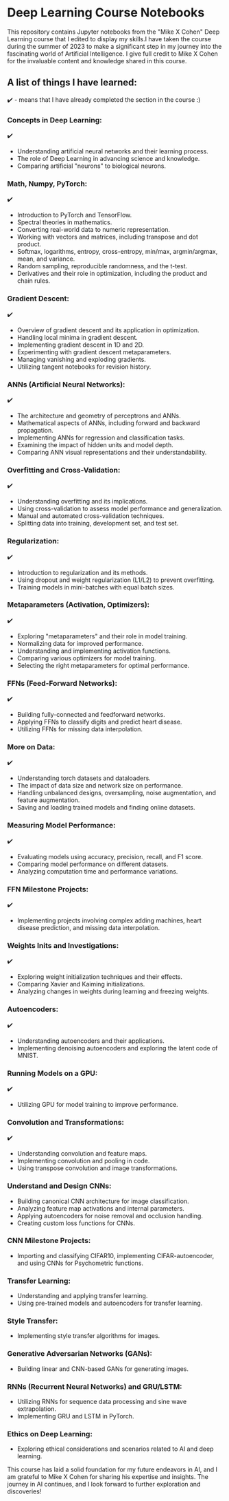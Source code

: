 # Deep Learning Course Notebooks

This repository contains Jupyter notebooks from the "Mike X Cohen" Deep Learning course that I edited to display my skills.I have taken the course during the summer of 2023 to make a significant step in my journey into the fascinating world of Artificial Intelligence. I give full credit to Mike X Cohen for the invaluable content and knowledge shared in this course.

## A list of things I have learned:

✔️ - means that I have already completed the section in the course :)

### Concepts in Deep Learning: 
✔️
- Understanding artificial neural networks and their learning process.
- The role of Deep Learning in advancing science and knowledge.
- Comparing artificial "neurons" to biological neurons.

### Math, Numpy, PyTorch:
✔️
- Introduction to PyTorch and TensorFlow.
- Spectral theories in mathematics.
- Converting real-world data to numeric representation.
- Working with vectors and matrices, including transpose and dot product.
- Softmax, logarithms, entropy, cross-entropy, min/max, argmin/argmax, mean, and variance.
- Random sampling, reproducible randomness, and the t-test.
- Derivatives and their role in optimization, including the product and chain rules.

### Gradient Descent:
✔️
- Overview of gradient descent and its application in optimization.
- Handling local minima in gradient descent.
- Implementing gradient descent in 1D and 2D.
- Experimenting with gradient descent metaparameters.
- Managing vanishing and exploding gradients.
- Utilizing tangent notebooks for revision history.

### ANNs (Artificial Neural Networks):
✔️
- The architecture and geometry of perceptrons and ANNs.
- Mathematical aspects of ANNs, including forward and backward propagation.
- Implementing ANNs for regression and classification tasks.
- Examining the impact of hidden units and model depth.
- Comparing ANN visual representations and their understandability.

### Overfitting and Cross-Validation:
✔️
- Understanding overfitting and its implications.
- Using cross-validation to assess model performance and generalization.
- Manual and automated cross-validation techniques.
- Splitting data into training, development set, and test set.

### Regularization:
✔️
- Introduction to regularization and its methods.
- Using dropout and weight regularization (L1/L2) to prevent overfitting.
- Training models in mini-batches with equal batch sizes.

### Metaparameters (Activation, Optimizers):
✔️
- Exploring "metaparameters" and their role in model training.
- Normalizing data for improved performance.
- Understanding and implementing activation functions.
- Comparing various optimizers for model training.
- Selecting the right metaparameters for optimal performance.

### FFNs (Feed-Forward Networks):
✔️
- Building fully-connected and feedforward networks.
- Applying FFNs to classify digits and predict heart disease.
- Utilizing FFNs for missing data interpolation.

### More on Data:
✔️
- Understanding torch datasets and dataloaders.
- The impact of data size and network size on performance.
- Handling unbalanced designs, oversampling, noise augmentation, and feature augmentation.
- Saving and loading trained models and finding online datasets.

### Measuring Model Performance:
✔️
- Evaluating models using accuracy, precision, recall, and F1 score.
- Comparing model performance on different datasets.
- Analyzing computation time and performance variations.

### FFN Milestone Projects:
✔️
- Implementing projects involving complex adding machines, heart disease prediction, and missing data interpolation.

### Weights Inits and Investigations:
✔️
- Exploring weight initialization techniques and their effects.
- Comparing Xavier and Kaiming initializations.
- Analyzing changes in weights during learning and freezing weights.

### Autoencoders:
✔️
- Understanding autoencoders and their applications.
- Implementing denoising autoencoders and exploring the latent code of MNIST.

### Running Models on a GPU:
✔️
- Utilizing GPU for model training to improve performance.

### Convolution and Transformations:
✔️
- Understanding convolution and feature maps.
- Implementing convolution and pooling in code.
- Using transpose convolution and image transformations.

### Understand and Design CNNs:

- Building canonical CNN architecture for image classification.
- Analyzing feature map activations and internal parameters.
- Applying autoencoders for noise removal and occlusion handling.
- Creating custom loss functions for CNNs.

### CNN Milestone Projects:

- Importing and classifying CIFAR10, implementing CIFAR-autoencoder, and using CNNs for Psychometric functions.

### Transfer Learning:

- Understanding and applying transfer learning.
- Using pre-trained models and autoencoders for transfer learning.

### Style Transfer:

- Implementing style transfer algorithms for images.

### Generative Adversarian Networks (GANs):

- Building linear and CNN-based GANs for generating images.

### RNNs (Recurrent Neural Networks) and GRU/LSTM:

- Utilizing RNNs for sequence data processing and sine wave extrapolation.
- Implementing GRU and LSTM in PyTorch.

### Ethics on Deep Learning:

- Exploring ethical considerations and scenarios related to AI and deep learning.

This course has laid a solid foundation for my future endeavors in AI, and I am grateful to Mike X Cohen for sharing his expertise and insights. The journey in AI continues, and I look forward to further exploration and discoveries!
